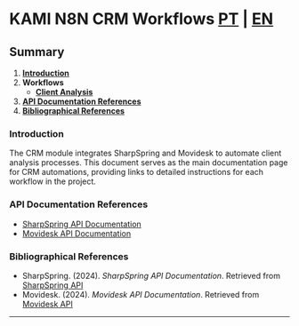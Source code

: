 # KAMI N8N CRM Workflows [PT](main.md) | [EN](main-en_us.md)

## Summary

1. [**Introduction**](#introduction)
2. **Workflows**
    - [**Client Analysis**](analise_do_cliente_sharpspring_movidesk.md)
3. [**API Documentation References**](#api-documentation-references)
4. [**Bibliographical References**](#bibliographical-references)

### Introduction

The CRM module integrates SharpSpring and Movidesk to automate client analysis processes. This document serves as the main documentation page for CRM automations, providing links to detailed instructions for each workflow in the project.

### API Documentation References

- [SharpSpring API Documentation](https://api.sharpspring.com/)
- [Movidesk API Documentation](https://api.movidesk.com/public/v1)

### Bibliographical References

- SharpSpring. (2024). *SharpSpring API Documentation*. Retrieved from [SharpSpring API](https://api.sharpspring.com/)
- Movidesk. (2024). *Movidesk API Documentation*. Retrieved from [Movidesk API](https://api.movidesk.com/public/v1)

---

